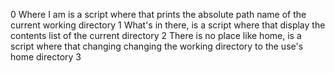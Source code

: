 0 Where I am is a script where that prints the absolute path name of the current working directory
1 What's in there, is a script where that display the contents list of the current directory
2 There is no place like home, is a script where that changing changing the working directory to the use's home directory
3 